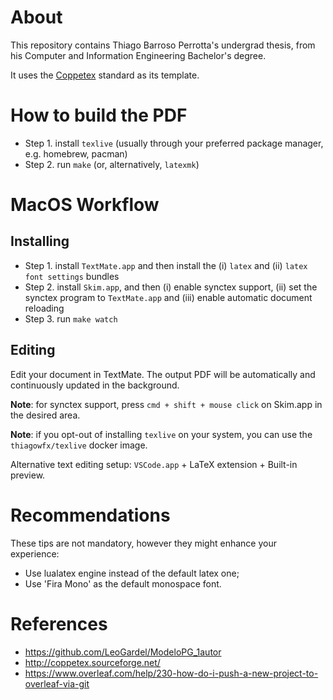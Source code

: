 About
=====

This repository contains Thiago Barroso Perrotta's undergrad thesis, from his
Computer and Information Engineering Bachelor's degree.

It uses the [Coppetex](http://coppetex.sourceforge.net/) standard as its template.

How to build the PDF
====================

- Step 1. install `texlive` (usually through your preferred package manager, e.g. homebrew, pacman)
- Step 2. run `make` (or, alternatively, `latexmk`)

MacOS Workflow
==============

Installing
----------

- Step 1. install `TextMate.app` and then install the (i) `latex` and (ii) `latex font settings` bundles
- Step 2. install `Skim.app`, and then (i) enable synctex support, (ii) set the synctex program to `TextMate.app` and (iii) enable automatic document reloading
- Step 3. run `make watch`

Editing
-------

Edit your document in TextMate. The output PDF will be automatically and continuously updated in the background.

**Note**: for synctex support, press `cmd + shift + mouse click` on Skim.app in the desired area.

**Note**: if you opt-out of installing `texlive` on your system, you can use the `thiagowfx/texlive` docker image.

Alternative text editing setup: `VSCode.app` + LaTeX extension + Built-in preview.

Recommendations
===============

These tips are not mandatory, however they might enhance your experience:

* Use lualatex engine instead of the default latex one;
* Use 'Fira Mono' as the default monospace font.

References
==========

* https://github.com/LeoGardel/ModeloPG_1autor
* http://coppetex.sourceforge.net/
* https://www.overleaf.com/help/230-how-do-i-push-a-new-project-to-overleaf-via-git
